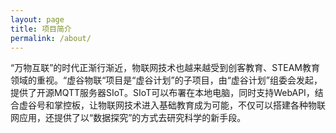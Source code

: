```yaml
---
layout: page
title: 项目简介
permalink: /about/
---
```


“万物互联”的时代正渐行渐近，物联网技术也越来越受到创客教育、STEAM教育领域的重视。“虚谷物联“项目是“虚谷计划”的子项目，由“虚谷计划”组委会发起，提供了开源MQTT服务器SIoT。SIoT可以布署在本地电脑，同时支持WebAPI，结合虚谷号和掌控板，让物联网技术进入基础教育成为可能，不仅可以搭建各种物联网应用，还提供了以“数据探究”的方式去研究科学的新手段。

